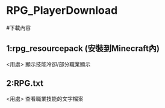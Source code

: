 # RPG_PlayerDownload

#下載內容 
## 1:rpg_resourcepack (安裝到Minecraft內)
<用處> 顯示技能冷卻/部分職業顯示
## 2:RPG.txt
<用處> 查看職業技能的文字檔案
